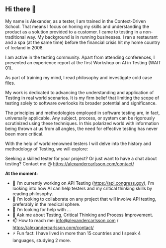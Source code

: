 ## Hi there 👋

My name is Alexander, as a tester, I am trained in the Context-Driven School. That means I focus on honing my skills and understanding the product as a solution provided to a customer. 
I came to testing in a non-traditional way. My background is in running businesses. I ran a restaurant and a spa (at the same time) before the financial crisis hit my home country of Iceland in 2008.

I am active in the testing community. Apart from attending conferences, I presented an experience report at the first Workshop on AI in Testing (WAIT 01).

As part of training my mind, I read philosophy and investigate cold case files.

My work is dedicated to advancing the understanding and application of Testing in real world scenarios. It is my firm belief that limiting the scope of testing solely to software overlooks its broader potential and significance.

The principles and methodologies employed in software testing are, in fact, universally applicable. Any subject, process, or system can be rigorously scrutinized using these techniques. 
In this polarized world with information being thrown at us from all angles, the need for effective testing has never been more critical.

With the help of world renowned testers I will delve into the history and methodology of Testing, we will explore:


Seeking a skilled tester for your project? Or just want to have a chat about testing? Contact me @ https://alexandercarlsson.com/contact/

**At the moment:**

- 🔭 I’m currently working on API Testing (https://api.congress.gov), I'm looking into how AI can help testers and my critical thinking skills by reading philosophy.
- 👯 I’m looking to collaborate on any project that will involve API testing, preferably in the medical sphere. 
- 🤔 I’m looking for help with ...
- 💬 Ask me about Testing, Critical Thinking and Process Improvement. 
- 📫 How to reach me: info@alexandercarlsson.com / https://alexandercarlsson.com/contact/
- ⚡ Fun fact: I have lived in more than 15 countries and I speak 4 languages, studying 2 more. 

